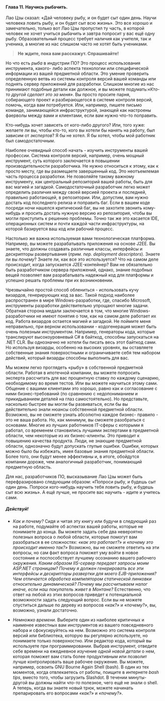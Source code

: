#### Глава 11. Научись рыбачить.

Лао Цзы сказал: «Дай человеку рыбу, и он будет сыт один день. Научи человека ловить рыбу, и он будет
сыт всю жизнь». Это все хорошо и замечательно, только вот Лао Цзы пропустил ту часть, в которой
человек не хочет учиться рыбачить и завтра попросит у вас ещё одну рыбу. Образовательный процесс
требует наличия как учителя, так и ученика, а многие из нас слишком часто не хотят быть учениками.

<habracut />

> **Не ждите, пока вам расскажут. Спрашивайте!**

Но что есть _рыба_ в индустрии ПО? Это процесс использования инструмента, какого-
либо аспекта технологии или специфической информации из вашей предметной области. Это умение проверить
определенную ветвь из системы контроля версий вашей команды или поднять сервер
приложений для разработки. Слишком многие из нас принимают подобные детали как должное, и вы 
можете подумать:_«Кто-то другой сделает это за меня»_. Вы просто просите парня, собирающего проект и 
разбирающегося в системе контроля версий, помочь, когда вам потребуется. Или, например, пишете
письмо команде, занимающейся инфраструктурой, знающей как настроены фаерволы между вами и клиентами, если
вам нужно что-то поправить.

Кто-нибудь хочет зависеть от кого-либо другого? Или, того хуже: желаете ли вы, чтобы кто-то, кого вы
хотели бы нанять на работу, был зависим от _экспертов_? Я бы не хотел. Я бы хотел, чтобы мой
работник был самодостаточным.

Наиболее очевидный способ начать - изучить инструменты вашей профессии. Система контроля версий,
например, очень мощный инструмент, суть которого заключается в повышении производительности разработчика.
Не нужно относиться к этому,  как к просто месту, где вы размещаете завершенный код. 
Это неотъемлемая часть процесса разработки. Не позволяйте такому важному инструменту, как
центральный репозиторий вашей работы, быть для вас магией и загадкой. Самодостаточный
разработчик легко может определить различия между своей версией проекта и последней, правильно
работающей, в репозитории. Или, допустим, вам нужно достать код последнего релиза и поправить баг.
Если в вашем коде посреди ночи нашелся критический баг, вы не захотите звонить кому-нибудь и просить
достать нужную версию из репозитория, чтобы вы могли приступить к решению проблемы. Точно так же это
касается IDE, операционных систем и почти каждой части инфраструктуры, на которой базируется ваш код
или рабочий процесс.

Настолько же важна используемая вами технологическая платформа. Например, вы можете разрабатывать
приложения на основе J2EE. Вы знаете, что должны создавать различные классы, интерфейсы и
дескрипторы развертывания (_прим. пер. deployment descriptors_). Знаете ли вы _почему_?
Знаете ли, как все это используется? Что на самом деле происходит, когда запускается J2EE-контейнер?
Вам не обязательно быть разработчиком сервера приложений, однако, знание подобных вещей позволяет
вам разрабатывать надежный код для платформы и успешно решать проблемы при их возникновении.

Чрезвычайно простой способ облениться - использовать кучу визардов, генерирующих код за вас.
Такой подход наиболее распространен в мире Windows-разработки, где, спасибо Microsoft, инструменты
разработки действительно упрощают многие задачи. Обратная сторона медали заключается в том,
что многие Windows-разработчики не имеют понятия о том, как на самом деле работает их код. Работа
визардов остается магией и загадкой. Не поймите меня неправильно, при верном использовании -
кодогенерация может быть очень полезным инструментом. Например, генераторы кода, которые
транслируют высокоуровневый C# в байткод, способны запускаться на .NET CLR. Вы однозначно не хотели
бы писать весь этот байткод сами. Но используя визарды, особенно на высоких уровнях, вы оставляете 
собственные знания поверхостными и ограничиваете себя тем набором действий, который визарды 
способны выполнить для вас.

Мы можем легко проглядеть «рыбу» в собственной предметной области. Работая в ипотечной компании, вы
можете попросить эксперта рассчитать для вас процентную ставку по каждому сценарию, необходимому во
время тестов. Или вы можете научиться этому сами. Общение с вашими клиентами это хорошо, равно как и
согласование с ними бизнес-требований (по сравнению с недопониманием и прикидыванием деталей на глаз
самостоятельно). Но представьте, насколько быстрее вы могли бы развиваться, если бы вы действительно
знали нюансы собственной предметной области. Возможно, вы не сможете узнать абсолютно каждое бизнес-
правило - это не ваша работа. Но, как минимум, вы сможете разобраться с основами. Многие из лучших
работников IT-сферы с которыми я работал, со временем становились лучшими экспертами в предметной
области, чем некоторые из их бизнес-клиенты. Это приводит к повышению качества продукта. Люди, не
знающие предметной области, однозначно будут допускать глупые ошибки. Ошибки, которых можно было бы
избежать, имея базовые знания предметной области. Более того, они будут менее эффективны и, в итоге,
обойдутся компании дороже, чем аналогичный разработчик, понимающий предметную область.

Для нас, разработчиков ПО, высказывание Лао Цзы может быть перефразировано следующим образом:
«Попроси рыбу, и будешь сыт один день. Попроси кого-нибудь научить тебя ловить рыбу, и будешь сыт
всю жизнь». А ещё лучше, не просите вас научить - идите и учитесь сами.

##### Действуй!

* _Как и почему?_ Сидя и читая эту книгу или будучи в следующий раз на работе, подумайте
  об аспектах вашей работы, которые не понимаете до конца. Вы можете задать себе два невероятно
  полезных вопроса о любой области, которые помогут вам разобраться в ее сложностях:
  _«как это работает?»_ и
  _«почему это происходит именно так?»_ Возможно, вы не сможете ответить на эти вопросы, но сам
  факт вопроса поможет уму войти в новое состояние и поспособствует лучшему осознанию вашего рабочего
  окружения. _Каким образом IIS-сервер передает запросы моим ASP.NET страницам? Почему я должен
  генерировать все эти интерфейсы и дескрипторы развертки для моего EJB-приложения? Чем отличается
  обработка компилятором статической линковки относительно динамической? Почему мы рассчитываем налог
  иначе, если наш покупатель живет в Монтане?_ Естественно, что ответ на любой из этих вопросов
  приведет к потенциальной возможности задать следующий вопрос. Если вы не можете спуститься дальше
  по дереву из вопросов _«как?»_ и _«почему?»_, вы, возможно, узнали достаточно.

* _Немножко времени._ Выберите один из наиболее критичных и наименее известных вам инструментов из
  вашего повседневного набора и сфокусируйтесь на нем. Возможно это система контроля версий или
  библиотека, которую вы регулярно используете, но понимаете только поверхностно. Или редактор кода,
  который вы используете при программировании. Выбрав инструмент, отведите себе времени на ежедневное
  изучение _одной новой детали_ о нем, которая поможет вам стать более продуктивным или позволит
  лучше контролировать ваше рабочее окружение. Вы можете, например, освоить GNU Bourne Again Shell
  (bash). В один из тех моментов, когда отвлекаетесь от работы, поищите в интернете _bash tips_,
  вместо того, чтобы загрузить Slashdot. В течении минуты-другой вы должны найти _что-то_
  полезное, чего ещё не знали о shell. А теперь, когда вы знаете новый трюк, можете начинать
  препарировать его вопросами _«как?»_ и _«почему?»_.


